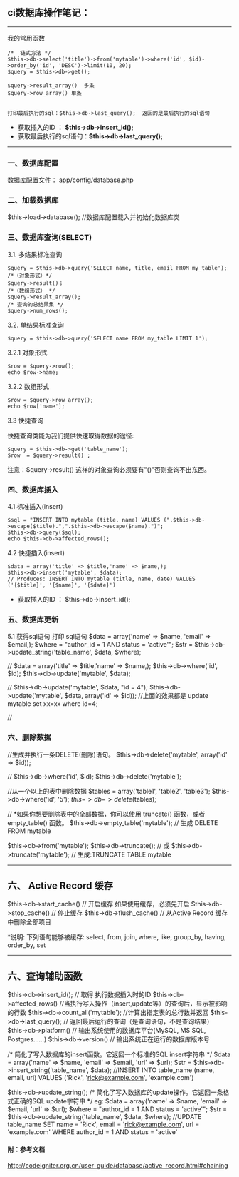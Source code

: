 ## ci数据库操作笔记： ##


------------------------------------------------
我的常用函数

    /*  链式方法 */
    $this->db->select('title')->from('mytable')->where('id', $id)->order_by('id', 'DESC')->limit(10, 20);
    $query = $this->db->get();
	
	$query->result_array()  多条
	$query->row_array()	单条
	
	
	打印最后执行的sql：$this->db->last_query();  返回的是最后执行的sql语句

	
- 获取插入的ID ： **$this->db->insert_id();**
- 获取最后执行的sql语句：**$this->db->last_query();**


------------------------------------------------

### 一、数据库配置 
数据库配置文件： app/config/database.php

### 二、加载数据库
$this->load->database(); //数据库配置载入并初始化数据库类


### 三、数据库查询(SELECT)


3.1. 多结果标准查询

    $query = $this->db->query('SELECT name, title, email FROM my_table');
    /*（对象形式）*/
    $query->result()；
    /*（数组形式） */
    $query->result_array();
    /* 查询的总结果集 */
    $query->num_rows();

3.2. 单结果标准查询
    
    $query = $this->db->query('SELECT name FROM my_table LIMIT 1');

3.2.1 对象形式

    $row = $query->row();
	echo $row->name;

3.2.2 数组形式

    $row = $query->row_array();
	echo $row['name'];


3.3 快捷查询  

快捷查询类能为我们提供快速取得数据的途径:
    
    $query = $this->db->get('table_name');
    $row  = $query->result() ;

注意：$query->result() 这样的对象查询必须要有"()"否则查询不出东西。



### 四、数据库插入

4.1 标准插入(insert)

	$sql = "INSERT INTO mytable (title, name) VALUES (".$this->db->escape($title).",".$this->db->escape($name).")";
	$this->db->query($sql);
	echo $this->db->affected_rows();


4.2 快捷插入(insert)

	$data = array('title' => $title,'name' => $name,);
	$this->db->insert('mytable', $data); 
	// Produces: INSERT INTO mytable (title, name, date) VALUES ('{$title}', '{$name}', '{$date}')

- 获取插入的ID ： $this->db->insert_id();

### 五、数据库更新

5.1 获得sql语句 打印 sql语句
$data = array('name' => $name, 'email' => $email,);
$where = "author_id = 1 AND status = 'active'"; 
$str = $this->db->update_string('table_name', $data, $where);

// 
$data = array('title' => $title,'name' => $name,);
$this->db->where('id', $id);
$this->db->update('mytable', $data);

//
$this->db->update('mytable', $data, "id = 4"); 
$this->db->update('mytable', $data, array('id' => $id));
//上面的效果都是 update mytable set xx=xx where id=4;

// 


### 六、删除数据

//生成并执行一条DELETE(删除)语句。
$this->db->delete('mytable', array('id' => $id)); 

//
$this->db->where('id', $id);
$this->db->delete('mytable'); 

//从一个以上的表中删除数据
$tables = array('table1', 'table2', 'table3');
$this->db->where('id', '5');
$this->db->delete($tables);

// *如果你想要删除表中的全部数据，你可以使用 truncate() 函数，或者 empty_table() 函数。
$this->db->empty_table('mytable'); 
// 生成  DELETE FROM mytable

$this->db->from('mytable'); 
$this->db->truncate(); 
// 或 
$this->db->truncate('mytable'); 
// 生成:TRUNCATE TABLE mytable 


---------------------------------------------
六、 Active Record 缓存
---------------------------------------------
$this->db->start_cache() 	// 开启缓存 如果使用缓存，必须先开启
$this->db->stop_cache()		// 停止缓存
$this->db->flush_cache()	// 从Active Record 缓存中删除全部项目

*说明: 下列语句能够被缓存: select, from, join, where, like, group_by, having, order_by, set

-----------------
六、查询辅助函数
-----------------
$this->db->insert_id(); // 取得 执行数据插入时的ID
$this->db->affected_rows()  //当执行写入操作（insert,update等）的查询后，显示被影响的行数
$this->db->count_all('mytable'); //计算出指定表的总行数并返回
$this->db->last_query(); // 返回最后运行的查询（是查询语句，不是查询结果）
$this->db->platform() // 输出系统使用的数据库平台(MySQL, MS SQL, Postgres……)
$this->db->version() // 输出系统正在运行的数据库版本号

/* 简化了写入数据库的insert函数。它返回一个标准的SQL insert字符串 */
$data = array('name' => $name, 'email' => $email, 'url' => $url);
$str = $this->db->insert_string('table_name', $data);
//INSERT INTO table_name (name, email, url) VALUES ('Rick', 'rick@example.com', 'example.com')

$this->db->update_string();
/* 简化了写入数据库的update操作。它返回一条格式正确的SQL update字符串 */
eg:
$data = array('name' => $name, 'email' => $email, 'url' => $url);
$where = "author_id = 1 AND status = 'active'"; 
$str = $this->db->update_string('table_name', $data, $where);
//UPDATE table_name SET name = 'Rick', email = 'rick@example.com', url = 'example.com' WHERE author_id = 1 AND status = 'active'



#### 附：参考文档
http://codeigniter.org.cn/user_guide/database/active_record.html#chaining
